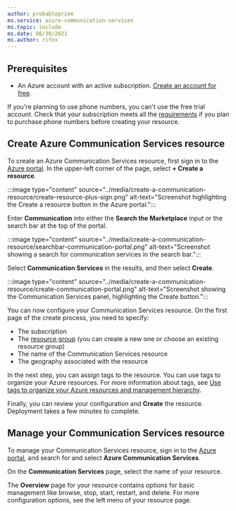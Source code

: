 ```yaml
---
author: probableprime
ms.service: azure-communication-services
ms.topic: include
ms.date: 06/30/2021
ms.author: rifox
---
```


## Prerequisites

- An Azure account with an active subscription. [Create an account for free](https://azure.microsoft.com/free/dotnet/).

If you're planning to use phone numbers, you can't use the free trial account. Check that your subscription meets all the [requirements](../../concepts/telephony/plan-solution.md) if you plan to purchase phone numbers before creating your resource. 

## Create Azure Communication Services resource

To create an Azure Communication Services resource, first sign in to the [Azure portal](https://portal.azure.com). In the upper-left corner of the page, select **+ Create a resource**. 

:::image type="content" source="../media/create-a-communication-resource/create-resource-plus-sign.png" alt-text="Screenshot highlighting the Create a resource button in the Azure portal.":::

Enter **Communication** into either the **Search the Marketplace** input or the search bar at the top of the portal.

:::image type="content" source="../media/create-a-communication-resource/searchbar-communication-portal.png" alt-text="Screenshot showing a search for communication services in the search bar.":::

Select **Communication Services** in the results, and then select **Create**.

:::image type="content" source="../media/create-a-communication-resource/create-communication-portal.png" alt-text="Screenshot showing the Communication Services panel, highlighting the Create button.":::

You can now configure your Communication Services resource. On the first page of the create process, you need to specify:

* The subscription
* The [resource group](../../../azure-resource-manager/management/manage-resource-groups-portal.md) (you can create a new one or choose an existing resource group)
* The name of the Communication Services resource
* The geography associated with the resource

In the next step, you can assign tags to the resource. You can use tags to organize your Azure resources. For more information about tags, see [Use tags to organize your Azure resources and management hierarchy](../../../azure-resource-manager/management/tag-resources.md).

Finally, you can review your configuration and **Create** the resource. Deployment takes a few minutes to complete.

## Manage your Communication Services resource

To manage your Communication Services resource, sign in to the [Azure portal](https://portal.azure.com), and search for and select **Azure Communication Services**.

On the **Communication Services** page, select the name of your resource.

The **Overview** page for your resource contains options for basic management like browse, stop, start, restart, and delete. For more configuration options, see the left menu of your resource page.
